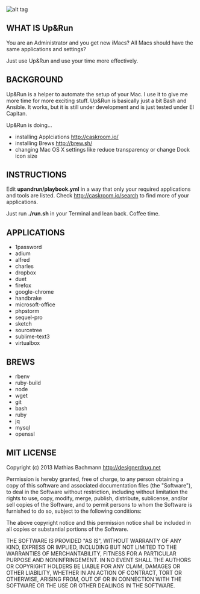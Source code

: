 ![alt tag](http://designerdrug.de/public/upandrun.png "Up and Run for Mac OS X")


## WHAT IS Up&Run

You are an Administrator and you get new iMacs? All Macs should have the same applications and settings?

Just use Up&Run and use your time more effectively.


## BACKGROUND

Up&Run is a helper to automate the setup of your Mac. I use it to give me more time for more exciting stuff. Up&Run is basically just a bit Bash and Ansible. It works, but it is still under development and is just tested under El Capitan.

Up&Run is doing...

* installing Applciations http://caskroom.io/
* installing Brews http://brew.sh/
* changing Mac OS X settings like reduce transparency or change Dock icon size


## INSTRUCTIONS

Edit **upandrun/playbook.yml** in a way that only your required applications and tools are listed. Check http://caskroom.io/search to find more of your applications.

Just run **./run.sh** in your Terminal and lean back. Coffee time.


## APPLICATIONS

* 1password
* adium
* alfred
* charles
* dropbox
* duet
* firefox
* google-chrome
* handbrake
* microsoft-office
* phpstorm
* sequel-pro
* sketch
* sourcetree
* sublime-text3
* virtualbox


## BREWS

* rbenv
* ruby-build
* node
* wget
* git
* bash
* ruby
* jq
* mysql
* openssl

## MIT LICENSE

Copyright (c) 2013 Mathias Bachmann http://designerdrug.net

Permission is hereby granted, free of charge, to any person obtaining a copy of this 
software and associated documentation files (the "Software"), to deal in the Software 
without restriction, including without limitation the rights to use, copy, modify, merge, 
publish, distribute, sublicense, and/or sell copies of the Software, and to permit persons 
to whom the Software is furnished to do so, subject to the following conditions:

The above copyright notice and this permission notice shall be included in all copies or 
substantial portions of the Software.

THE SOFTWARE IS PROVIDED "AS IS", WITHOUT WARRANTY OF ANY KIND, EXPRESS OR IMPLIED, 
INCLUDING BUT NOT LIMITED TO THE WARRANTIES OF MERCHANTABILITY, FITNESS FOR A PARTICULAR 
PURPOSE AND NONINFRINGEMENT. IN NO EVENT SHALL THE AUTHORS OR COPYRIGHT HOLDERS BE LIABLE 
FOR ANY CLAIM, DAMAGES OR OTHER LIABILITY, WHETHER IN AN ACTION OF CONTRACT, TORT OR OTHERWISE, 
ARISING FROM, OUT OF OR IN CONNECTION WITH THE SOFTWARE OR THE USE OR OTHER DEALINGS IN THE SOFTWARE.
